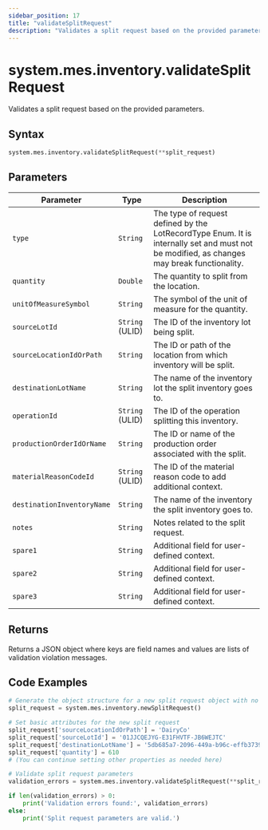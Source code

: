 ```yaml
---
sidebar_position: 17
title: "validateSplitRequest"
description: "Validates a split request based on the provided parameters."
---
```


# system.mes.inventory.validateSplitRequest

Validates a split request based on the provided parameters.

## Syntax
```python
system.mes.inventory.validateSplitRequest(**split_request)
```

## Parameters

| Parameter                   | Type            | Description                                                                                                                               |
|-----------------------------|-----------------|-------------------------------------------------------------------------------------------------------------------------------------------|
| `type`                      | `String`        | The type of request defined by the LotRecordType Enum. It is internally set and must not be modified, as changes may break functionality. |
| `quantity`                  | `Double`        | The quantity to split from the location.                                                                                                  |
| `unitOfMeasureSymbol`       | `String`        | The symbol of the unit of measure for the quantity.                                                                                       |
| `sourceLotId`               | `String` (ULID) | The ID of the inventory lot being split.                                                                                                  |
| `sourceLocationIdOrPath`    | `String`        | The ID or path of the location from which inventory will be split.                                                                        |
| `destinationLotName`        | `String`        | The name of the inventory lot the split inventory goes to.                                                                                |
| `operationId`               | `String` (ULID) | The ID of the operation splitting this inventory.                                                                                         |
| `productionOrderIdOrName`   | `String`        | The ID or name of the production order associated with the split.                                                                         |
| `materialReasonCodeId`      | `String` (ULID) | The ID of the material reason code to add additional context.                                                                             |
| `destinationInventoryName`  | `String`        | The name of the inventory the split inventory goes to.                                                                                    |
| `notes`                     | `String`        | Notes related to the split request.                                                                                                       |
| `spare1`                    | `String`        | Additional field for user-defined context.                                                                                                |
| `spare2`                    | `String`        | Additional field for user-defined context.                                                                                                |
| `spare3`                    | `String`        | Additional field for user-defined context.                                                                                                |

## Returns

Returns a JSON object where keys are field names and values are lists of validation violation messages.

## Code Examples

```python
# Generate the object structure for a new split request object with no initial arguments
split_request = system.mes.inventory.newSplitRequest()

# Set basic attributes for the new split request
split_request['sourceLocationIdOrPath'] = 'DairyCo'
split_request['sourceLotId'] = '01JJCQEJYG-E31FHVTF-JB6WEJTC'
split_request['destinationLotName'] = '5db685a7-2096-449a-b96c-effb3739e021'
split_request['quantity'] = 610
# (You can continue setting other properties as needed here)

# Validate split request parameters
validation_errors = system.mes.inventory.validateSplitRequest(**split_request)

if len(validation_errors) > 0:
    print('Validation errors found:', validation_errors)
else:
    print('Split request parameters are valid.')
```